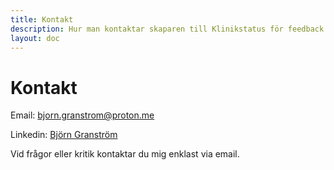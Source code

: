 ```yaml
---
title: Kontakt
description: Hur man kontaktar skaparen till Klinikstatus för feedback eller frågor.
layout: doc
---
```


# Kontakt

Email: bjorn.granstrom@proton.me  
<!---- target="_blank" ser till att ny tab öppnas när man trycker på länken -->
Linkedin: <a href="https://www.linkedin.com/in/bjgr/" target="_blank">Björn Granström</a>


Vid frågor eller kritik kontaktar du mig enklast via email.
